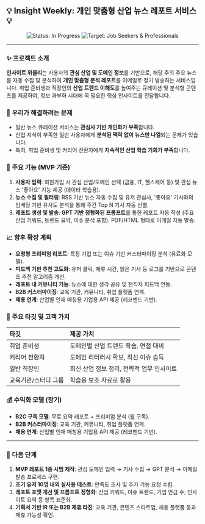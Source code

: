 ## 💡 Insight Weekly: 개인 맞춤형 산업 뉴스 레포트 서비스 💡

<p align="center">
  <img src="https://img.shields.io/badge/Status-In%20Progress-blue" alt="Status: In Progress">
  <img src="https://img.shields.io/badge/Target-Job%20Seekers%20%26%20Professionals-brightgreen" alt="Target: Job Seekers & Professionals">
</p>

---

### ✨ 프로젝트 소개

**인사이트 위클리**는 사용자의 **관심 산업 및 도메인 정보**를 기반으로, 해당 주의 주요 뉴스를 자동 수집 및 분석하여 **개인 맞춤형 분석 레포트**를 이메일로 정기 발송하는 서비스입니다. 취업 준비생과 직장인의 **산업 트렌드 이해도**를 높여주는 큐레이션 및 분석형 콘텐츠를 제공하여, 정보 과부하 시대에 꼭 필요한 핵심 인사이트를 전달합니다.

### 🎯 우리가 해결하려는 문제

* 일반 뉴스 큐레이션 서비스는 **관심사 기반 개인화가 부족**합니다.
* 산업 지식이 부족한 일반 사용자에게 **분석된 맥락 없이 뉴스만 나열**되는 문제가 있습니다.
* 특히, 취업 준비생 및 커리어 전환자에게 **지속적인 산업 학습 기회가 부족**합니다.

### 🚀 주요 기능 (MVP 기준)

1.  **사용자 입력**: 회원가입 시 관심 산업/도메인 선택 (금융, IT, 헬스케어 등) 및 관심 뉴스 '좋아요' 기능 제공 (데이터 학습용).
2.  **뉴스 수집 및 필터링**: RSS 기반 뉴스 자동 수집 및 유저 관심사, '좋아요' 기사와의 임베딩 기반 유사도 분석을 통해 주간 Top N 기사 자동 선별.
3.  **레포트 생성 및 발송**: **GPT 기반 정형화된 프롬프트**를 통한 레포트 자동 작성 (주요 산업 키워드, 트렌드 요약, 이슈 분석 포함). PDF/HTML 형태로 이메일 자동 발송.

### 📈 향후 확장 계획

* **요청형 프리미엄 리포트**: 특정 기업 또는 이슈 기반 커스터마이징 분석 (유료화 모델).
* **피드백 기반 추천 고도화**: 유저 클릭, 체류 시간, 읽은 기사 등 로그를 기반으로 콘텐츠 추천 알고리즘 개선.
* **레포트 내 커뮤니티 기능**: 뉴스에 대한 생각 공유 및 현직자 피드백 연동.
* **B2B 커스터마이징**: 교육 기관, 커뮤니티, 취업 플랫폼 연계.
* **채용 연계**: 산업별 인재 매칭용 기업용 API 제공 (레코멘드 기반).

### 👥 주요 타깃 및 고객 가치

| 타깃          | 제공 가치                                  |
| :------------ | :----------------------------------------- |
| 취업 준비생   | 도메인별 산업 트렌드 학습, 면접 대비       |
| 커리어 전환자 | 도메인 리터러시 확보, 최신 이슈 습득       |
| 일반 직장인   | 최신 산업 정보 정리, 전략적 업무 인사이트  |
| 교육기관/스터디 그룹 | 학습용 보조 자료로 활용               |

### 💰 수익화 모델 (장기)

* **B2C 구독 모델**: 무료 요약 레포트 + 프리미엄 분석 (월 구독).
* **B2B 커스터마이징**: 교육 기관, 커뮤니티, 취업 플랫폼 연계.
* **채용 연계**: 산업별 인재 매칭용 기업용 API 제공 (레코멘드 기반).

---

### 🚀 다음 단계

1.  **MVP 레포트 1종 시범 제작**: 관심 도메인 입력 → 기사 수집 → GPT 분석 → 이메일 발송 프로세스 구현.
2.  **초기 유저 10명 내외 실사용 테스트**: 만족도 조사 및 추가 기능 요청 수렴.
3.  **레포트 포맷 개선 및 프롬프트 정형화**: 산업 키워드, 이슈 트렌드, 기업 언급 수, 인사이트 요약 등 항목 표준화.
4.  **기획서 기반 IR 또는 B2B 제휴 타진**: 교육 기관, 콘텐츠 스타트업, 채용 플랫폼 등과 제휴 가능성 확인.